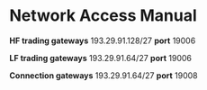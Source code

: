 Network Access Manual
===================

**HF trading gateways** 193.29.91.128/27 **port** 19006

**LF trading gateways** 193.29.91.64/27  **port** 19006

**Connection gateways** 193.29.91.64/27 **port** 19008
